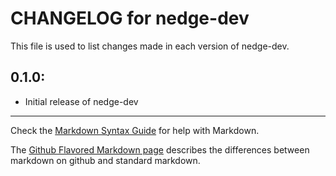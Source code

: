 # CHANGELOG for nedge-dev

This file is used to list changes made in each version of nedge-dev.

## 0.1.0:

* Initial release of nedge-dev

- - -
Check the [Markdown Syntax Guide](http://daringfireball.net/projects/markdown/syntax) for help with Markdown.

The [Github Flavored Markdown page](http://github.github.com/github-flavored-markdown/) describes the differences between markdown on github and standard markdown.
